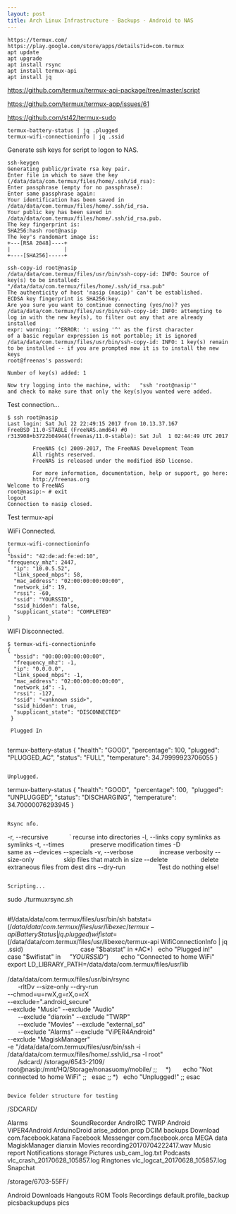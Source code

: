```yaml
---
layout: post
title: Arch Linux Infrastructure - Backups - Android to NAS
---
```


```
https://termux.com/
https://play.google.com/store/apps/details?id=com.termux
apt update
apt upgrade
apt install rsync
apt install termux-api
apt install jq
```

https://github.com/termux/termux-api-package/tree/master/script

https://github.com/termux/termux-app/issues/61

https://github.com/st42/termux-sudo

```
termux-battery-status | jq .plugged
termux-wifi-connectioninfo | jq .ssid
```

Generate ssh keys for script to logon to NAS.

```
ssh-keygen
Generating public/private rsa key pair.
Enter file in which to save the key (/data/data/com.termux/files/home/.ssh/id_rsa):
Enter passphrase (empty for no passphrase):
Enter same passphrase again:
Your identification has been saved in /data/data/com.termux/files/home/.ssh/id_rsa.
Your public key has been saved in /data/data/com.termux/files/home/.ssh/id_rsa.pub.
The key fingerprint is:
SHA256:hash root@nasip
The key's randomart image is:
+---[RSA 2048]----+
|                 |
+----[SHA256]-----+

ssh-copy-id root@nasip
/data/data/com.termux/files/usr/bin/ssh-copy-id: INFO: Source of key(s) to be installed: "/data/data/com.termux/files/home/.ssh/id_rsa.pub"
The authenticity of host 'nasip (nasip)' can't be established.
ECDSA key fingerprint is SHA256:key.
Are you sure you want to continue connecting (yes/no)? yes
/data/data/com.termux/files/usr/bin/ssh-copy-id: INFO: attempting to log in with the new key(s), to filter out any that are already installed
expr: warning: '^ERROR: ': using '^' as the first character
of a basic regular expression is not portable; it is ignored
/data/data/com.termux/files/usr/bin/ssh-copy-id: INFO: 1 key(s) remain to be installed -- if you are prompted now it is to install the new keys
root@freenas's password:

Number of key(s) added: 1

Now try logging into the machine, with:   "ssh 'root@nasip'"
and check to make sure that only the key(s)you wanted were added.
```

Test connection...

```
$ ssh root@nasip
Last login: Sat Jul 22 22:49:15 2017 from 10.13.37.167
FreeBSD 11.0-STABLE (FreeNAS.amd64) #0 r313908+b3722b04944(freenas/11.0-stable): Sat Jul  1 02:44:49 UTC 2017

        FreeNAS (c) 2009-2017, The FreeNAS Development Team
        All rights reserved.
        FreeNAS is released under the modified BSD license.

        For more information, documentation, help or support, go here:
        http://freenas.org
Welcome to FreeNAS
root@nasip:~ # exit
logout
Connection to nasip closed.
```

Test termux-api

WiFi Connected.

```
termux-wifi-connectioninfo
{
"bssid": "42:de:ad:fe:ed:10",
"frequency_mhz": 2447,
  "ip": "10.0.5.52",
  "link_speed_mbps": 58,
  "mac_address": "02:00:00:00:00:00",
  "network_id": 19,
  "rssi": -60,
  "ssid": "YOURSSID",
  "ssid_hidden": false,
  "supplicant_state": "COMPLETED"
}
```

WiFi Disconnected.

```
$ termux-wifi-connectioninfo
{
  "bssid": "00:00:00:00:00:00",
  "frequency_mhz": -1,
  "ip": "0.0.0.0",
  "link_speed_mbps": -1,
  "mac_address": "02:00:00:00:00:00",
  "network_id": -1,
  "rssi": -127,
  "ssid": "<unknown ssid>",
  "ssid_hidden": true,
  "supplicant_state": "DISCONNECTED"
 }
 
 Plugged In
 
 ```
 termux-battery-status
 {
  "health": "GOOD",
  "percentage": 100,
  "plugged": "PLUGGED_AC",
  "status": "FULL",
  "temperature": 34.79999923706055
 }
 ```
 
 Unplugged.
 
 ```
 termux-battery-status
 {
  "health": "GOOD",
  "percentage": 100,
  "plugged": "UNPLUGGED",
  "status": "DISCHARGING",
  "temperature": 34.70000076293945
 }
 ```
 
Rsync nfo.

```
 -r, --recursive            ` recurse into directories
 -l, --links                 copy symlinks as symlinks
 -t, --times                 preserve modification times
 -D                          same as --devices --specials
 -v, --verbose               increase verbosity
--size-only                  skip files that match in size
--delete                     delete extraneous files from dest dirs
--dry-run                    Test do nothing else!
```

Scripting...

```
sudo ./turmuxrsync.sh
```

```
#!/data/data/com.termux/files/usr/bin/sh
batstat=$(/data/data/com.termux/files/usr/libexec/termux-api BatteryStatus | jq .plugged)         wifistat=$(/data/data/com.termux/files/usr/libexec/termux-api WifiConnectionInfo | jq .ssid)                                 case "$batstat" in
 *AC*)
   echo "Plugged in!"
   case "$wifistat" in
     *"YOURSSID"*)
       echo "Connected to home WiFi"
       export LD_LIBRARY_PATH=/data/data/com.termux/files/usr/lib                              
       /data/data/com.termux/files/usr/bin/rsync \
       -rltDv --size-only --dry-run \
       --chmod=u=rwX,g=rX,o=rX \
       --exclude=".android_secure" \
       --exclude "Music" --exclude "Audio" \
       --exclude "dianxin" --exclude "TWRP" \
       --exclude "Movies" --exclude "external_sd" \
       --exclude "Alarms" --exclude "ViPER4Android" \
       --exclude "MagiskManager" \
       -e "/data/data/com.termux/files/usr/bin/ssh -i /data/data/com.termux/files/home/.ssh/id_rsa -l root" \
       /sdcard/ /storage/6543-2109/ root@nasip:/mnt/HQ/Storage/nonasuomy/mobile/
     ;;
     *)
       echo "Not connected to home WiFi"
     ;;
   esac
   ;;
 *)
   echo "Unplugged!"
 ;;
esac
```

Device folder structure for testing

```
/SDCARD/

Alarms                          SoundRecorder
AndroIRC                        TWRP
Android                         ViPER4Android
ArduinoDroid                    arise_addon.prop
DCIM                            backups
Download                        com.facebook.katana
Facebook Messenger              com.facebook.orca
MEGA                            data
MagiskManager                   dianxin
Movies                          recording20170704222417.wav
Music                           report
Notifications                   storage
Pictures                        usb_cam_log.txt
Podcasts                        vlc_crash_20170628_105857.log
Ringtones                       vlc_logcat_20170628_105857.log
Snapchat

/storage/6703-55FF/

Android
Downloads
Hangouts
ROM Tools
Recordings
default.profile_backup
picsbackupdups
pics
```
